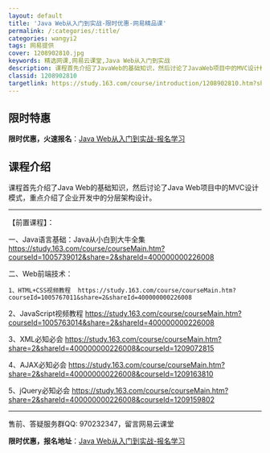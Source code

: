 ```yaml
---
layout: default
title: 'Java Web从入门到实战-限时优惠-网易精品课'
permalink: /:categories/:title/
categories: wangyi2
tags: 网易提供
cover: 1208902810.jpg
keywords: 精选网课,网易云课堂,Java Web从入门到实战
description: 课程首先介绍了JavaWeb的基础知识，然后讨论了JavaWeb项目中的MVC设计模式，重点介绍了企业开发中的分层架构设
classid: 1208902810
targetlink: https://study.163.com/course/introduction/1208902810.htm?share=1&shareId=1025206652&utm_campaign=share&utm_medium=iphoneShare&utm_source=&utm_u=1025206652
---
```


## 限时特惠

**限时优惠，火速报名**：[Java Web从入门到实战-报名学习](https://study.163.com/course/introduction/1208902810.htm?share=1&shareId=1025206652&utm_campaign=share&utm_medium=iphoneShare&utm_source=&utm_u=1025206652)

## 课程介绍

课程首先介绍了Java Web的基础知识，然后讨论了Java Web项目中的MVC设计模式，重点介绍了企业开发中的分层架构设计。

-----

【前置课程】：

一、Java语言基础：Java从小白到大牛全集 https://study.163.com/course/courseMain.htm?courseId=1005739012&share=2&shareId=400000000226008

二、Web前端技术：

    1、HTML+CSS视频教程  https://study.163.com/course/courseMain.htm?courseId=1005767011&share=2&shareId=400000000226008

2、JavaScript视频教程  https://study.163.com/course/courseMain.htm?courseId=1005763014&share=2&shareId=400000000226008

3、XML必知必会 https://study.163.com/course/courseMain.htm?share=2&shareId=400000000226008&courseId=1209072815

4、AJAX必知必会 https://study.163.com/course/courseMain.htm?share=2&shareId=400000000226008&courseId=1209163810

5、jQuery必知必会 https://study.163.com/course/courseMain.htm?share=2&shareId=400000000226008&courseId=1209159802

------------------------------------------

售前、答疑服务群QQ: 970232347，留言网易云课堂

**限时优惠，报名地址**：[Java Web从入门到实战-报名学习](https://study.163.com/course/introduction/1208902810.htm?share=1&shareId=1025206652&utm_campaign=share&utm_medium=iphoneShare&utm_source=&utm_u=1025206652)


